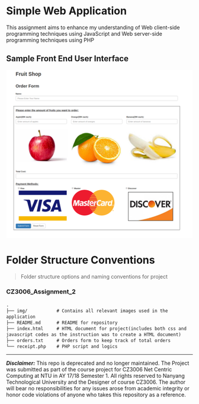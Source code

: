 # Simple Web Application
This assignment aims to enhance my understanding of Web client-side programming techniques using JavaScript and Web server-side programming techniques using PHP

## Sample Front End User Interface
![Front-End UI](img/github.png?raw=true "front-end")

Folder Structure Conventions
============================

> Folder structure options and naming conventions for project

### CZ3006_Assignment_2

    .
    ├── img/           # Contains all relevant images used in the application
    ├── README.md      # README for repository
    ├── index.html     # HTML document for project(includes both css and javascript codes as the instruction was to create a HTML document)
    ├── orders.txt     # Orders form to keep track of total orders
    └── receipt.php    # PHP script and logics

****

***Disclaimer:*** This repo is deprecated and no longer maintained. The Project was submitted as part of the course project for CZ3006 Net Centric Computing at NTU in AY 17/18 Semester 1. All rights reserved to Nanyang Technological University and the Designer of course CZ3006. The author will bear no responsibilities for any issues arose from academic integrity or honor code violations of anyone who takes this repository as a reference.
